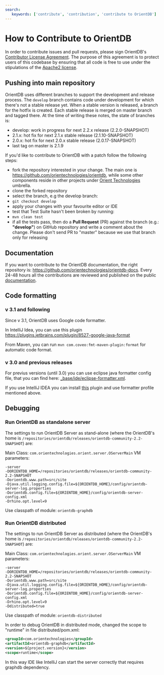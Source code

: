 ```yaml
---
search:
   keywords: ['contribute', 'contribution', 'contribute to OrientDB']
---
```


# How to Contribute to OrientDB

In order to contribute issues and pull requests, please sign OrientDB's [Contributor License Agreement](https://www.clahub.com/agreements/orientechnologies/orientdb). The purpose of this agreement is to protect users of this codebase by ensuring that all code is free to use under the stipulations of the [Apache2 license](http://www.apache.org/licenses/LICENSE-2.0.html).

## Pushing into main repository
OrientDB uses different branches to support the development and release process. 
The `develop` branch contains code under development for which there's not a stable release yet. 
When a stable version is released, a branch for the hotfix is created. 
Each stable release is merged on master branch and tagged there.
At the time of writing these notes, the state of branches is:

* develop: work in progress for next 2.2.x release (2.2.0-SNAPSHOT)
* 2.1.x: hot fix for next 2.1.x stable release (2.1.10-SNAPSHOT)
* 2.0.x: hot fix for next 2.0.x stable release (2.0.17-SNAPSHOT)
* last tag on master is 2.1.9  

If you'd like to contribute to OrientDB with a patch follow the following steps:
* fork the repository interested in your change. The main one is https://github.com/orientechnologies/orientdb, while some other components reside in other projects under [Orient Technologies](https://github.com/orientechnologies/) umbrella.
* clone the forked repository
* select the branch, e.g the develop branch: 
 * `git checkout develop`
* apply your changes with your favourite editor or IDE
* test that Test Suite hasn't been broken by running:
 * `mvn clean test`
* if all the tests pass, then do a **Pull Request** (PR) against the branch (e.g.: **"develop"**) on GitHub repository and write a comment about the change. Please don't send PR to "master" because we use that branch only for releasing

## Documentation

If you want to contribute to the OrientDB documentation, the right repository is: https://github.com/orientechnologies/orientdb-docs. Every 24-48 hours all the contributions are reviewed and published on the public [documentation](http://orientdb.com/docs/last/).

## Code formatting


### v 3.1 and following

Since v 3.1, OrientDB uses Google code formatter. 

In IntelliJ Idea, you can use this plugin https://plugins.jetbrains.com/plugin/8527-google-java-format

From Maven, you can run `mvn com.coveo:fmt-maven-plugin:format` for automatic code format. 

### v 3.0 and previous releases

For previus versions (until 3.0) you can use eclipse java formatter config file, that you can find here: [_base/ide/eclipse-formatter.xml](https://github.com/orientechnologies/orientdb/blob/master/_base/ide/eclipse-formatter.xml).

If you use IntelliJ IDEA you can install [this](http://plugins.jetbrains.com/plugin/?id=6546) plugin and use formatter profile mentioned above.


## Debugging

### Run OrientDB as standalone server
The settings to run OrientDB Server as stand-alone (where the OrientDB's home is `/repositories/orientdb/releases/orientdb-community-2.2-SNAPSHOT`) are:

Main Class: `com.orientechnologies.orient.server.OServerMain`
VM parameters: 
```
-server
-DORIENTDB_HOME=/repositories/orientdb/releases/orientdb-community-2.2-SNAPSHOT
-Dorientdb.www.path=src/site
-Djava.util.logging.config.file=${ORIENTDB_HOME}/config/orientdb-server-log.properties
-Dorientdb.config.file=${ORIENTDB_HOME}/config/orientdb-server-config.xml
-Drhino.opt.level=9
```
Use classpath of module: `orientdb-graphdb`


### Run OrientDB distributed
The settings to run OrientDB Server as distributed (where the OrientDB's home is `/repositories/orientdb/releases/orientdb-community-2.2-SNAPSHOT`) are:

Main Class: `com.orientechnologies.orient.server.OServerMain`
VM parameters: 
```
-server
-DORIENTDB_HOME=/repositories/orientdb/releases/orientdb-community-2.2-SNAPSHOT
-Dorientdb.www.path=src/site
-Djava.util.logging.config.file=${ORIENTDB_HOME}/config/orientdb-server-log.properties
-Dorientdb.config.file=${ORIENTDB_HOME}/config/orientdb-server-config.xml
-Drhino.opt.level=9
-Ddistributed=true
```
Use classpath of module: `orientdb-distributed`

In order to debug OrientDB in distributed mode, changed the scope to "runtime" in file distributed/pom.xml:

```xml
<groupId>com.orientechnologies</groupId>
<artifactId>orientdb-graphdb</artifactId>
<version>${project.version}</version>
<scope>runtime</scope>
```

In this way IDE like IntelliJ can start the server correctly that requires graphdb dependency.


